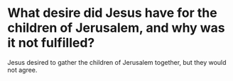 # What desire did Jesus have for the children of Jerusalem, and why was it not fulfilled?

Jesus desired to gather the children of Jerusalem together, but they would not agree.

